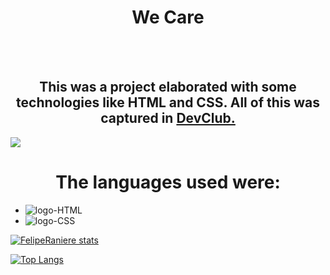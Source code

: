 <h1 align="center"> We Care</h1>
<br/>
<br/>

<h2 align="center"> This was a project elaborated with some technologies like HTML and CSS.
  All of this was captured in <a href="https://plataforma.devclub.com.br/area/produto/item/260208">DevClub. </a> </h2>

<img src="https://github.com/FelipeRaniere/Projeto-Desafio-git/blob/master/desafio.JPG?raw=true" /> 
<h1 align="center"> The languages used were:</h1>

- <img src="https://img.shields.io/badge/HTML5-E34F26?style=for-the-badge&logo=html5&logoColor=white" alt="logo-HTML" />
- <img src="https://img.shields.io/badge/CSS3-1572B6?style=for-the-badge&logo=css3&logoColor=white" alt="logo-CSS" />
[![FelipeRaniere stats](https://github-readme-stats.vercel.app/api?username=FelipeRaniere)](https://github.com/anuraghazra/github-readme-stats)

[![Top Langs](https://github-readme-stats.vercel.app/api/top-langs/?username=FelipeRaniere)](https://github.com/anuraghazra/github-readme-stats)




